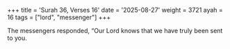 +++
title = 'Surah 36, Verses 16'
date = '2025-08-27'
weight = 3721
ayah = 16
tags = ["lord", "messenger"]
+++

The messengers responded, “Our Lord knows that we have truly been sent to you.